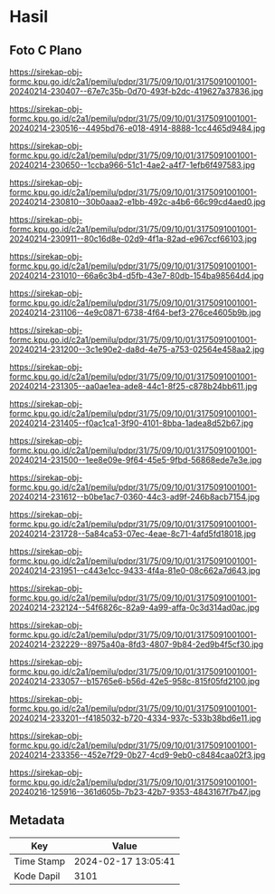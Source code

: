 # Hasil

## Foto C Plano

https://sirekap-obj-formc.kpu.go.id/c2a1/pemilu/pdpr/31/75/09/10/01/3175091001001-20240214-230407--67e7c35b-0d70-493f-b2dc-419627a37836.jpg

https://sirekap-obj-formc.kpu.go.id/c2a1/pemilu/pdpr/31/75/09/10/01/3175091001001-20240214-230516--4495bd76-e018-4914-8888-1cc4465d9484.jpg

https://sirekap-obj-formc.kpu.go.id/c2a1/pemilu/pdpr/31/75/09/10/01/3175091001001-20240214-230650--1ccba966-51c1-4ae2-a4f7-1efb6f497583.jpg

https://sirekap-obj-formc.kpu.go.id/c2a1/pemilu/pdpr/31/75/09/10/01/3175091001001-20240214-230810--30b0aaa2-e1bb-492c-a4b6-66c99cd4aed0.jpg

https://sirekap-obj-formc.kpu.go.id/c2a1/pemilu/pdpr/31/75/09/10/01/3175091001001-20240214-230911--80c16d8e-02d9-4f1a-82ad-e967ccf66103.jpg

https://sirekap-obj-formc.kpu.go.id/c2a1/pemilu/pdpr/31/75/09/10/01/3175091001001-20240214-231010--66a6c3b4-d5fb-43e7-80db-154ba98564d4.jpg

https://sirekap-obj-formc.kpu.go.id/c2a1/pemilu/pdpr/31/75/09/10/01/3175091001001-20240214-231106--4e9c0871-6738-4f64-bef3-276ce4605b9b.jpg

https://sirekap-obj-formc.kpu.go.id/c2a1/pemilu/pdpr/31/75/09/10/01/3175091001001-20240214-231200--3c1e90e2-da8d-4e75-a753-02564e458aa2.jpg

https://sirekap-obj-formc.kpu.go.id/c2a1/pemilu/pdpr/31/75/09/10/01/3175091001001-20240214-231305--aa0ae1ea-ade8-44c1-8f25-c878b24bb611.jpg

https://sirekap-obj-formc.kpu.go.id/c2a1/pemilu/pdpr/31/75/09/10/01/3175091001001-20240214-231405--f0ac1ca1-3f90-4101-8bba-1adea8d52b67.jpg

https://sirekap-obj-formc.kpu.go.id/c2a1/pemilu/pdpr/31/75/09/10/01/3175091001001-20240214-231500--1ee8e09e-9f64-45e5-9fbd-56868ede7e3e.jpg

https://sirekap-obj-formc.kpu.go.id/c2a1/pemilu/pdpr/31/75/09/10/01/3175091001001-20240214-231612--b0be1ac7-0360-44c3-ad9f-246b8acb7154.jpg

https://sirekap-obj-formc.kpu.go.id/c2a1/pemilu/pdpr/31/75/09/10/01/3175091001001-20240214-231728--5a84ca53-07ec-4eae-8c71-4afd5fd18018.jpg

https://sirekap-obj-formc.kpu.go.id/c2a1/pemilu/pdpr/31/75/09/10/01/3175091001001-20240214-231951--c443e1cc-9433-4f4a-81e0-08c662a7d643.jpg

https://sirekap-obj-formc.kpu.go.id/c2a1/pemilu/pdpr/31/75/09/10/01/3175091001001-20240214-232124--54f6826c-82a9-4a99-affa-0c3d314ad0ac.jpg

https://sirekap-obj-formc.kpu.go.id/c2a1/pemilu/pdpr/31/75/09/10/01/3175091001001-20240214-232229--8975a40a-8fd3-4807-9b84-2ed9b4f5cf30.jpg

https://sirekap-obj-formc.kpu.go.id/c2a1/pemilu/pdpr/31/75/09/10/01/3175091001001-20240214-233057--b15765e6-b56d-42e5-958c-815f05fd2100.jpg

https://sirekap-obj-formc.kpu.go.id/c2a1/pemilu/pdpr/31/75/09/10/01/3175091001001-20240214-233201--f4185032-b720-4334-937c-533b38bd6e11.jpg

https://sirekap-obj-formc.kpu.go.id/c2a1/pemilu/pdpr/31/75/09/10/01/3175091001001-20240214-233356--452e7f29-0b27-4cd9-9eb0-c8484caa02f3.jpg

https://sirekap-obj-formc.kpu.go.id/c2a1/pemilu/pdpr/31/75/09/10/01/3175091001001-20240216-125916--361d605b-7b23-42b7-9353-4843167f7b47.jpg


## Metadata

| Key        | Value               |
| ---------- | ------------------- |
| Time Stamp | 2024-02-17 13:05:41 |
| Kode Dapil | 3101                |



